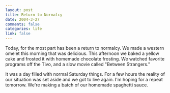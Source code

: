 ```yaml
--- 
layout: post
title: Return to Normalcy
date: 2004-3-27
comments: false
categories: life
link: false
---
```

Today, for the most part has been a return to normalcy. We made a western omelet this morning that was delicious. This afternoon we baked a yellow cake and frosted it with homemade chocolate frosting. We watched favorite programs off the Tivo, and a slow movie called "Between Strangers."

It was a day filled with normal Saturday things. For a few hours the reality of our situation was set aside and we got to live again. I'm hoping for a repeat tomorrow. We're making a batch of our homemade spaghetti sauce.
